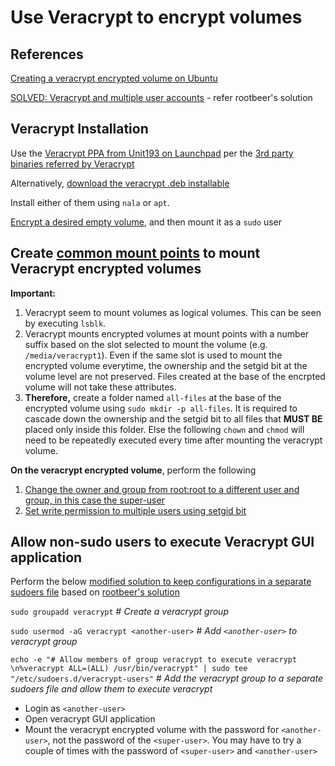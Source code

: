 # Use Veracrypt to encrypt volumes

## References
[Creating a veracrypt encrypted volume on Ubuntu](https://linuxconfig.org/full-disk-encryption-with-veracrypt-on-ubuntu-linux)

[SOLVED: Veracrypt and multiple user accounts](https://forums.linuxmint.com/viewtopic.php?p=1933439) - refer rootbeer's solution

## Veracrypt Installation

Use the [Veracrypt PPA from Unit193 on Launchpad](https://launchpad.net/~unit193/+archive/ubuntu/encryption) per the [3rd party binaries referred by Veracrypt](https://veracrypt.fr/en/Contributed%20Resources.html)

Alternatively, [download the veracrypt .deb installable](https://veracrypt.fr/en/Downloads.html) 

Install either of them using `nala` or `apt`.

[Encrypt a desired empty volume](https://linuxconfig.org/full-disk-encryption-with-veracrypt-on-ubuntu-linux), and then mount it as a `sudo` user

## Create [common mount points](common-mountpoints.md) to mount Veracrypt encrypted volumes

**Important:**
1.  Veracrypt seem to mount volumes as logical volumes. This can be seen by executing `lsblk`.
1.  Veracrypt mounts encrypted volumes at mount points with a number suffix based on the slot selected to mount the volume (e.g. `/media/veracrypt1`). Even if the same slot is used to mount the encrypted volume everytime, the ownership and the setgid bit at the volume level are not preserved. Files created at the base of the encrpted volume will not take these attributes. 
1.  **Therefore,** create a folder named `all-files` at the base of the encrypted volume using `sudo mkdir -p all-files`. It is required to cascade down the ownership and the setgid bit to all files that __MUST BE__ placed only inside this folder. Else the following `chown` and `chmod` will need to be repeatedly executed every time after mounting the veracrypt volume. 

**On the veracrypt encrypted volume**, perform the following
1.  [Change the owner and group from root:root to a different user and group, in this case the super-user](common-mountpoints.md#change-the-owner-and-group-from-rootroot-to-a-different-user-and-group-in-this-case-the-super-user)
1.  [Set write permission to multiple users using setgid bit](common-mountpoints.md#set-write-permission-to-multiple-users-using-setgid-bit)

## Allow non-sudo users to execute Veracrypt GUI application

Perform the below [modified solution to keep configurations in a separate sudoers file](https://sourceforge.net/p/veracrypt/discussion/general/thread/b738c75977/?page=2#bf01/1151/dfbd) based on [rootbeer's solution](https://forums.linuxmint.com/viewtopic.php?p=1913627&sid=7923c6cd8706987055ec0f1c34828d0a#p1913627)

`sudo groupadd veracrypt` # *Create a veracrypt group*

`sudo usermod -aG veracrypt <another-user>`  # *Add `<another-user>` to veracrypt group*

`echo -e "# Allow members of group veracrypt to execute veracrypt \n%veracrypt ALL=(ALL) /usr/bin/veracrypt" | sudo tee "/etc/sudoers.d/veracrypt-users"` # *Add the veracrypt group to a separate sudoers file and allow them to execute veracrypt*

-  Login as `<another-user>`
-  Open veracrypt GUI application
-  Mount the veracrypt encrypted volume with the password for `<another-user>`, not the password of the `<super-user>`. You may have to try a couple of times with the password of `<super-user>` and `<another-user>`
